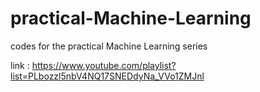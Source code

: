 # practical-Machine-Learning
codes for the practical Machine Learning series 

link : https://www.youtube.com/playlist?list=PLbozzl5nbV4NQ17SNEDdyNa_VVo1ZMJnl
